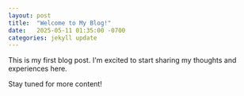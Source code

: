 ```yaml
---
layout: post
title:  "Welcome to My Blog!"
date:   2025-05-11 01:35:00 -0700
categories: jekyll update
---
```

This is my first blog post. I'm excited to start sharing my thoughts and experiences here.

Stay tuned for more content!
